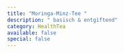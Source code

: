 ```yaml
---
title: "Moringa-Minz-Tee "
description: " basisch & entgiftend"
category: HealthTea
available: false
special: false
---
```

